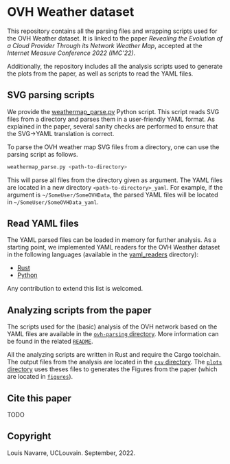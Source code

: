 # OVH Weather dataset

This repository contains all the parsing files and wrapping scripts used for the OVH Weather dataset. It is linked to the paper _Revealing the Evolution of a Cloud Provider Through its Network Weather Map_, accepted at the _Internet Measure Conference 2022 (IMC'22)_.

Additionally, the repository includes all the analysis scripts used to generate the plots from the paper, as well as scripts to read the YAML files.

## SVG parsing scripts

We provide the [weathermap_parse.py](weathermap_parse.py) Python script. This script reads SVG files from a directory and parses them in a user-friendly YAML format. As explained in the paper, several sanity checks are performed to ensure that the SVG->YAML translation is correct.

To parse the OVH weather map SVG files from a directory, one can use the parsing script as follows.

```bash
weathermap_parse.py <path-to-directory>
```

This will parse all files from the directory given as argument. The YAML files are located in a new directory `<path-to-directory>_yaml`. For example, if the argument is `~/SomeUser/SomeOVHData`, the parsed YAML files will be located in `~/SomeUser/SomeOVHData_yaml`.

## Read YAML files

The YAML parsed files can be loaded in memory for further analysis. As a starting point, we implemented YAML readers for the OVH Weather dataset in the following languages (available in the [yaml_readers](yaml_readers/) directory):
- [Rust](yaml_readers/rust/src/lib.rs)
- [Python](yaml_readers/python/read_yaml.py)

Any contribution to extend this list is welcomed.

## Analyzing scripts from the paper

The scripts used for the (basic) analysis of the OVH network based on the YAML files are available in the [`ovh-parsing` directory](ovh-parsing). More information can be found in the related [`README`](ovh-parsing/README.md).

All the analyzing scripts are written in Rust and require the Cargo toolchain. The output files from the analysis are located in the [`csv` directory](csv/). The [`plots` directory](plots/) uses theses files to generates the Figures from the paper (which are located in [`figures`](figures/)).

## Cite this paper

TODO

## Copyright

Louis Navarre, UCLouvain. September, 2022.
